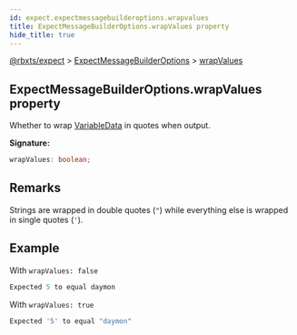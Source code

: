 ```yaml
---
id: expect.expectmessagebuilderoptions.wrapvalues
title: ExpectMessageBuilderOptions.wrapValues property
hide_title: true
---
```


[@rbxts/expect](./expect.md) &gt; [ExpectMessageBuilderOptions](./expect.expectmessagebuilderoptions.md) &gt; [wrapValues](./expect.expectmessagebuilderoptions.wrapvalues.md)

## ExpectMessageBuilderOptions.wrapValues property

Whether to wrap [VariableData](./expect.variabledata.md) in quotes when output.

**Signature:**

```typescript
wrapValues: boolean;
```

## Remarks

Strings are wrapped in double quotes (`"`<!-- -->) while everything else is wrapped in single quotes (`'`<!-- -->).

## Example

With `wrapValues: false`

```ts
Expected 5 to equal daymon
```
With `wrapValues: true`

```ts
Expected '5' to equal "daymon"
```
